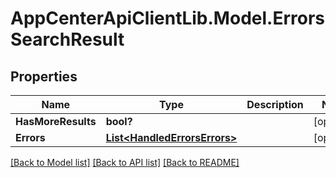 # AppCenterApiClientLib.Model.ErrorsSearchResult
## Properties

Name | Type | Description | Notes
------------ | ------------- | ------------- | -------------
**HasMoreResults** | **bool?** |  | [optional] 
**Errors** | [**List&lt;HandledErrorsErrors&gt;**](HandledErrorsErrors.md) |  | [optional] 

[[Back to Model list]](../README.md#documentation-for-models) [[Back to API list]](../README.md#documentation-for-api-endpoints) [[Back to README]](../README.md)


